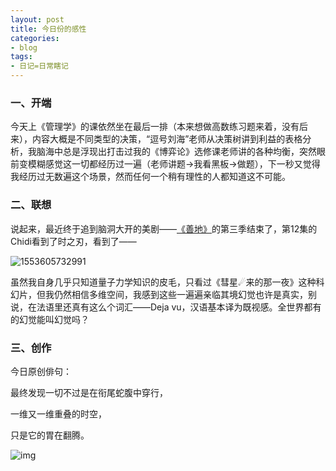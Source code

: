 ```yaml
---
layout: post
title: 今日份的感性
categories:
- blog
tags:
- 日记=日常瞎记
---
```


### 一、开端



今天上《管理学》的课依然坐在最后一排（本来想做高数练习题来着，没有后来），内容大概是不同类型的决策，“逗号刘海”老师从决策树讲到利益的表格分析，我脑海中总是浮现出打击过我的《博弈论》选修课老师讲的各种均衡，突然眼前变模糊感觉这一切都经历过一遍（老师讲题->我看黑板->做题），下一秒又觉得我经历过无数遍这个场景，然而任何一个稍有理性的人都知道这不可能。

### 二、联想

说起来，最近终于追到脑洞大开的美剧——[《善地》](http://www.zimuzu.io/resource/34737)的第三季结束了，第12集的Chidi看到了时之刃，看到了——

![1553605732991](http://qemn845gn.bkt.clouddn.com/1553605732991.png)

虽然我自身几乎只知道量子力学知识的皮毛，只看过《彗星☄来的那一夜》这种科幻片，但我仍然相信多维空间，我感到这些一遍遍亲临其境幻觉也许是真实，别说，在法语里还真有这么个词汇——Deja vu，汉语基本译为既视感。全世界都有的幻觉能叫幻觉吗？

### 三、创作

今日原创俳句：

最终发现一切不过是在衔尾蛇腹中穿行，

一维又一维重叠的时空，

只是它的胃在翻腾。

![img](https://gss3.bdstatic.com/-Po3dSag_xI4khGkpoWK1HF6hhy/baike/c0%3Dbaike92%2C5%2C5%2C92%2C30/sign=6432dbc9dc00baa1ae214fe92679d277/10dfa9ec8a13632799dfd4169c8fa0ec08fac7e1.jpg)